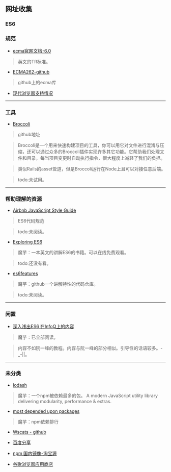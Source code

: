 ## 网址收集

### ES6


### 规范

- [ecma官网文档-6.0](http://www.ecma-international.org/ecma-262/6.0/)
>英文的TR标准。

- [ECMA262-github](https://github.com/tc39/ecma262)
>github上的ecma库

- [现代浏览器支持情况](http://kangax.github.io/compat-table/es6/)

---

### 工具


- [Broccoli](https://github.com/broccolijs/broccoli)
>github地址

>Broccoli是一个用来快速构建项目的工具，你可以用它对文件进行混淆与压缩，还可以通过众多的Broccoli插件实现许多其它功能。它帮助我们处理文件和目录，每当项目变更时自动执行指令，很大程度上减轻了我们的负担。

>类似Rails的asset管道，但是Broccoli运行在Node上且可以对接任意后端。

>todo:未试用。




---

### 帮助理解的资源

- [Airbnb JavaScript Style Guide](https://github.com/yuche/javascript)
>ES6代码规范

>todo:未阅读。


- [Exploring ES6 ](http://exploringjs.com/es6/)
>魔芋：一本英文的讲解ES6的书籍。可以在线免费观看。

>todo:还没有看。

- [es6features](https://github.com/lukehoban/es6features#readme)
>魔芋：github一个讲解特性的代码仓库。

>todo:未阅读。

---

### 闲置

- [深入浅出ES6  在InfoQ上的内容](http://www.infoq.com/cn/es6-in-depth/)
	
>魔芋：已全部阅读。	

>内容不如阮一峰的教程。内容与阮一峰的部分相似。引导性的话语较多。-_-||。



---

### 未分类

- [lodash](https://lodash.com/)
>魔芋：一个npm被依赖最多的包。
>A modern JavaScript utility library delivering modularity, performance & extras.

- [most depended upon packages](https://www.npmjs.com/browse/depended)
>魔芋：npm依赖排行


- [Wscats - github](https://github.com/Wscats)

- [百度分享](http://share.baidu.com/code)

- [npm 国内镜像-淘宝源](https://npm.taobao.org/)
- [谷歌浏览器应用商店](https://chrome.google.com/webstore/category/extensions)



